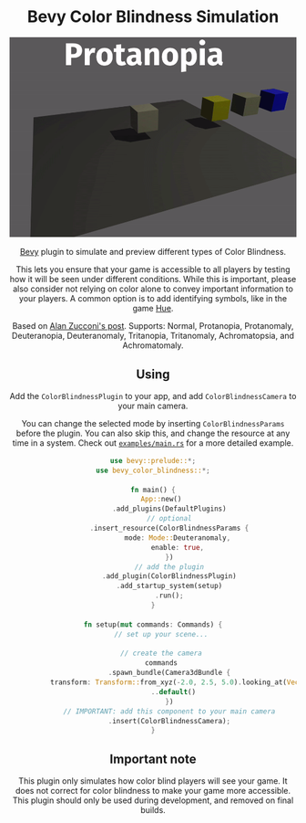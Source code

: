 <div align="center">

# Bevy Color Blindness Simulation

![picking_demo](./demo.gif)

[Bevy](https://docs.rs/bevy) plugin to simulate and preview different types of
Color Blindness.

This lets you ensure that your game is accessible to all players by testing how it will be seen under different conditions. 
While this is important, please also consider not relying on color alone to convey important information to your players.
A common option is to add identifying symbols, like in the game [Hue](https://gameaccessibilityguidelines.com/hue-colorblind-mode/).

Based on [Alan Zucconi's post](https://www.alanzucconi.com/2015/12/16/color-blindness/). Supports: Normal, Protanopia, Protanomaly, Deuteranopia, Deuteranomaly, Tritanopia, Tritanomaly, Achromatopsia, and Achromatomaly.

## Using

Add the `ColorBlindnessPlugin` to your app, and add `ColorBlindnessCamera` to
your main camera.

You can change the selected mode by inserting `ColorBlindnessParams` before the plugin.
You can also skip this, and change the resource at any time in a system. Check out
[`examples/main.rs`](https://github.com/annieversary/bevy_color_blindness/tree/main/examples/main.rs)
for a more detailed example.

```rust
use bevy::prelude::*;
use bevy_color_blindness::*;

fn main() {
    App::new()
        .add_plugins(DefaultPlugins)
        // optional
        .insert_resource(ColorBlindnessParams {
            mode: Mode::Deuteranomaly,
            enable: true,
        })
        // add the plugin
        .add_plugin(ColorBlindnessPlugin)
        .add_startup_system(setup)
        .run();
}

fn setup(mut commands: Commands) {
    // set up your scene...

    // create the camera
    commands
        .spawn_bundle(Camera3dBundle {
          transform: Transform::from_xyz(-2.0, 2.5, 5.0).looking_at(Vec3::ZERO, Vec3::Y),
          ..default()
        })
        // IMPORTANT: add this component to your main camera
        .insert(ColorBlindnessCamera);
}
```

## Important note

This plugin only simulates how color blind players will see your game.
It does not correct for color blindness to make your game more accessible.
This plugin should only be used during development, and removed on final builds.
